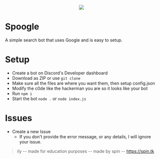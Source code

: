 <p align="center">
  <img src="https://cdn.discordapp.com/attachments/788198099067076638/885038026961592370/image0.jpg" />
</p>

# Spoogle
A simple search bot that uses Google and is easy to setup.

# Setup
- Create a bot on Discord's Developer dashboard
- Download as ZIP or use `git clone`
- Make sure all the files are where you want them, then setup config.json
- Modify the c0de like the hackerman you are so it looks like your bot
- Run `npm i`
- Start the bot `node .` or `node index.js`

# Issues
- Create a new Issue
  - If you don't provide the error message, or any details, I will ignore your issue.
 
> ily -- made for education purposes -- made by spin -- https://spin.tk